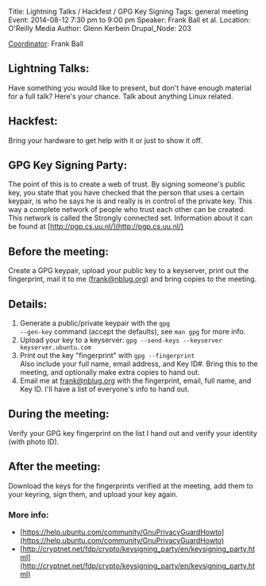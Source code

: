 Title: Lightning Talks / Hackfest / GPG Key Signing
Tags: general meeting
Event: 2014-08-12 7:30 pm to 9:00 pm
Speaker: Frank Ball et al.
Location: O'Reilly Media
Author: Glenn Kerbein
Drupal_Node: 203

<span style="text-decoration: underline">Coordinator</span>: Frank Ball

## Lightning Talks:

Have something you would like to present, but don't have enough material for a full talk?  Here's your chance.  Talk about anything Linux related.

## Hackfest:

Bring your hardware to get help with it or just to show it off.


## GPG Key Signing Party:  

The point of this is to create a web of trust.  By signing someone's public key, you state that you have checked that the person that uses a certain keypair, is who he says he is and really is in control of the private key.  This way a complete network of people who trust each other can be created. This network is called the Strongly connected set. Information about it can be found at [http://pgp.cs.uu.nl/](http://pgp.cs.uu.nl/)

## Before the meeting:  
Create a GPG keypair, upload your public key to a keyserver, print out the fingerprint, mail it to me (frank@nblug.org) and bring copies to the meeting.

## Details:
1. Generate a public/private keypair with the <code>gpg --gen-key</code> command (accept the defaults), see <code>man gpg</code> for more info.
2. Upload your key to a keyserver:
<code>gpg --send-keys --keyserver keyserver.ubuntu.com <Key ID></code>
3. Print out the key "fingerprint" with 
<code>gpg --fingerprint <ID or eMail address></code>
Also include your full name, email address, and Key ID#.
Bring this to the meeting, and optionally make extra copies to hand out.
4. Email me at frank@nblug.org with the fingerprint, email, full name,
and Key ID.  I'll have a list of everyone's info to hand out.


## During the meeting:
Verify your GPG key fingerprint on the list I hand out and verify your identity (with photo ID).

## After the meeting:
Download the keys for the fingerprints verified at the meeting, add them to your keyring, sign them, and upload your key again.

### More info:

- [https://help.ubuntu.com/community/GnuPrivacyGuardHowto](https://help.ubuntu.com/community/GnuPrivacyGuardHowto)
- [http://cryptnet.net/fdp/crypto/keysigning_party/en/keysigning_party.html](http://cryptnet.net/fdp/crypto/keysigning_party/en/keysigning_party.html)

